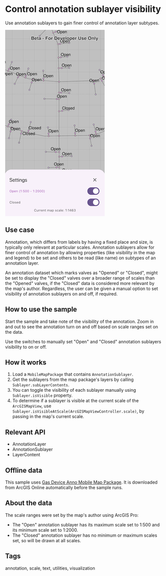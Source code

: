 # Control annotation sublayer visibility

Use annotation sublayers to gain finer control of annotation layer subtypes.

![Image of control annotation sublayer visibility](control_annotation_sublayer_visibility.png)

## Use case

Annotation, which differs from labels by having a fixed place and size, is typically only relevant
at particular scales. Annotation sublayers allow for finer control of annotation by allowing
properties (like visibility in the map and legend) to be set and others to be read (like name) on
subtypes of an annotation layer.

An annotation dataset which marks valves as "Opened" or "Closed", might be set to display the "Closed" valves over a broader range of scales than the "Opened" valves, if the "Closed" data is
considered more relevant by the map's author. Regardless, the user can be given a manual option to
set visibility of annotation sublayers on and off, if required.

## How to use the sample

Start the sample and take note of the visibility of the annotation. Zoom in and out to see the
annotation turn on and off based on scale ranges set on the data.

Use the switches to manually set "Open" and "Closed" annotation sublayers visibility to on or off.

## How it works

1. Load a `MobileMapPackage` that contains `AnnotationSublayer`. 
2. Get the sublayers from the map package's layers by calling `Sublayer.subLayerContents`. 
3. You can toggle the visibility of each sublayer manually using `Sublayer.isVisible` property. 
4. To determine if a sublayer is visible at the current scale of the `ArcGISMapView`,
   use `Sublayer.isVisibleAtScale(ArcGISMapViewController.scale)`, by passing in the map's current
   scale.

## Relevant API

* AnnotationLayer
* AnnotationSublayer
* LayerContent

## Offline data

This sample uses [Gas Device Anno Mobile Map Package](https://arcgisruntime.maps.arcgis.com/home/item.html?id=b87307dcfb26411eb2e92e1627cb615b).
It is downloaded from ArcGIS Online automatically before the sample runs.

## About the data

The scale ranges were set by the map's author using ArcGIS Pro:

* The "Open" annotation sublayer has its maximum scale set to 1:500 and its minimum scale set to 1:2000.
* The "Closed" annotation sublayer has no minimum or maximum scales set, so will be drawn at all scales.

## Tags

annotation, scale, text, utilities, visualization
